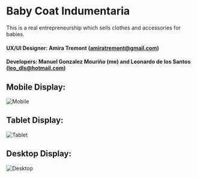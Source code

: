 # Baby Coat Indumentaria

This is a real entrepreneurship which sells clothes and accessories for babies.

#### UX/UI Designer: Amira Tremont (amiratremont@gmail.com)
#### Developers: Manuel Gonzalez Mouriño (me) and Leonardo de los Santos (leo_dls@hotmail.com)

## Mobile Display:

![Mobile](https://user-images.githubusercontent.com/77683363/150626776-541a2837-dd9f-481d-8b9d-d184859f3921.gif)

## Tablet Display:

![Tablet](https://user-images.githubusercontent.com/77683363/150626782-95f65c35-b9c1-487b-ac34-ee974478a16b.gif)

## Desktop Display:

![Desktop](https://user-images.githubusercontent.com/77683363/150626792-32873a66-35c1-4f42-9661-5601eb41422f.gif)
